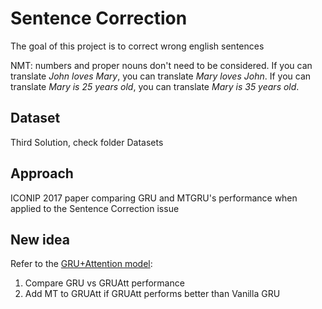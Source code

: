 # Sentence Correction
The goal of this project is to correct wrong english sentences

NMT: numbers and proper nouns don't need to be considered. If you can translate *John loves Mary*, you can translate *Mary loves John*. If you can translate *Mary is 25 years old*, you can translate *Mary is 35 years old*.

## Dataset
Third Solution, check folder Datasets

## Approach
ICONIP 2017 paper comparing GRU and MTGRU's performance when applied to the Sentence Correction issue

## New idea
Refer to the [GRU+Attention model](https://github.com/gcunhase/PaperNotes/blob/master/notes/gruatt.md):
   1. Compare GRU vs GRUAtt performance
   2. Add MT to GRUAtt if GRUAtt performs better than Vanilla GRU

